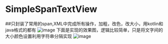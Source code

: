 # SimpleSpanTextView
##只封装了常用的span,XML中完成所有操作，加粗，改色，改大小，用kotlin和java格式的都有
![image](https://github.com/q1987320aaa/SimpleSpanTextView/blob/master/image/效果图.png)
下面是实现的效果图，逻辑比较简单，只是将文字间的大小颜色设置利用字符串分隔实现
![image](https://github.com/q1987320aaa/SimpleSpanTextView/blob/master/image/GIF.gif)
